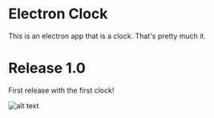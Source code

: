 # Electron Clock

This is an electron app that is a clock. That's pretty much it.


# Release 1.0

First release with the first clock!

![alt text](https://cdn.jsdelivr.net/gh/Thriller-Film-Productions/Electron-Clock@fd6e5f6b/pictures/First%20clock.png "Picture of first clock")
